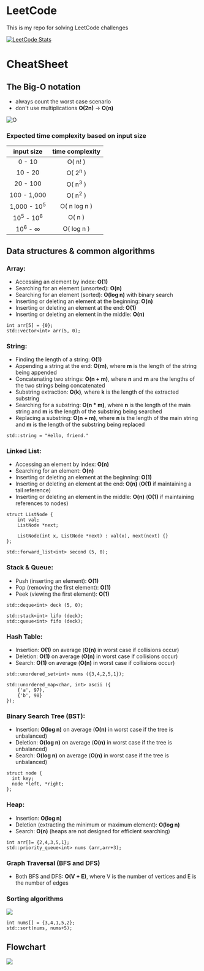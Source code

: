 # LeetCode
This is my repo for solving LeetCode challenges

[![LeetCode Stats](https://leetcard.jacoblin.cool/fidasek009?theme=dark)](https://leetcode.com/fidasek009/)

# CheatSheet

## The Big-O notation
- always count the worst case scenario
- don't use multiplications **O(2n)** -> **O(n)**

![O](https://leetcode.com/explore/interview/card/cheatsheets/720/resources/Figures/DSA/Chapter_11/big_o.png)

### Expected time complexity based on input size
| input size | time complexity |
| :---: | :---: |
| 0 - 10 | O( n! ) |
| 10 - 20 | O( 2<sup>n</sup> ) |
| 20 - 100 | O( n<sup>3</sup> ) |
| 100 - 1,000 | O( n<sup>2</sup> ) |
| 1,000 - 10<sup>5</sup> | O( n log n ) |
| 10<sup>5</sup> - 10<sup>6</sup> | O( n ) |
| 10<sup>6</sup> - ∞ | O( log n ) |


## Data structures & common algorithms

### Array:
- Accessing an element by index: **O(1)**
- Searching for an element (unsorted): **O(n)**
- Searching for an element (sorted): **O(log n)** with binary search
- Inserting or deleting an element at the beginning: **O(n)**
- Inserting or deleting an element at the end: **O(1)**
- Inserting or deleting an element in the middle: **O(n)**
```
int arr[5] = {0};
std::vector<int> arr(5, 0);
```


### String:
- Finding the length of a string: **O(1)**
- Appending a string at the end: **O(m)**, where **m** is the length of the string being appended
- Concatenating two strings: **O(n + m)**, where **n** and **m** are the lengths of the two strings being concatenated
- Substring extraction: **O(k)**, where **k** is the length of the extracted substring
- Searching for a substring: **O(n * m)**, where **n** is the length of the main string and **m** is the length of the substring being searched
- Replacing a substring: **O(n + m)**, where **n** is the length of the main string and **m** is the length of the substring being replaced
```
std::string = "Hello, friend."
```


### Linked List:
- Accessing an element by index: **O(n)**
- Searching for an element: **O(n)**
- Inserting or deleting an element at the beginning: **O(1)**
- Inserting or deleting an element at the end: **O(n)** (**O(1)** if maintaining a tail reference)
- Inserting or deleting an element in the middle: **O(n)** (**O(1)** if maintaining references to nodes)
```
struct ListNode {
    int val;
    ListNode *next;

    ListNode(int x, ListNode *next) : val(x), next(next) {}
};

std::forward_list<int> second (5, 0);
```


### Stack & Queue:
- Push (inserting an element): **O(1)**
- Pop (removing the first element): **O(1)**
- Peek (viewing the first element): **O(1)**
```
std::deque<int> deck (5, 0);

std::stack<int> lifo (deck);
std::queue<int> fifo (deck);
```


### Hash Table:
- Insertion: **O(1)** on average (**O(n)** in worst case if collisions occur)
- Deletion: **O(1)** on average (**O(n)** in worst case if collisions occur)
- Search: **O(1)** on average (**O(n)** in worst case if collisions occur)
```
std::unordered_set<int> nums ({3,4,2,5,1});

std::unordered_map<char, int> ascii ({
    {'a', 97},
    {'b', 98}
});
```


### Binary Search Tree (BST):
- Insertion: **O(log n)** on average (**O(n)** in worst case if the tree is unbalanced)
- Deletion: **O(log n)** on average (**O(n)** in worst case if the tree is unbalanced)
- Search: **O(log n)** on average (**O(n)** in worst case if the tree is unbalanced)
```
struct node {
  int key;
  node *left, *right;
};
```


### Heap:
- Insertion: **O(log n)**
- Deletion (extracting the minimum or maximum element): **O(log n)**
- Search: **O(n)** (heaps are not designed for efficient searching)
```
int arr[]= {2,4,3,5,1};
std::priority_queue<int> nums (arr,arr+3);
```


### Graph Traversal (BFS and DFS)
- Both BFS and DFS: **O(V + E)**, where V is the number of vertices and E is the number of edges



### Sorting algorithms

![](https://leetcode.com/explore/interview/card/cheatsheets/720/resources/Figures/DSA/Chapter_11/sorting.png)
```
int nums[] = {3,4,1,5,2};
std::sort(nums, nums+5);
```


## Flowchart

![](https://leetcode.com/explore/interview/card/cheatsheets/720/resources/Figures/DSA/Chapter_11/flowchart.png)

